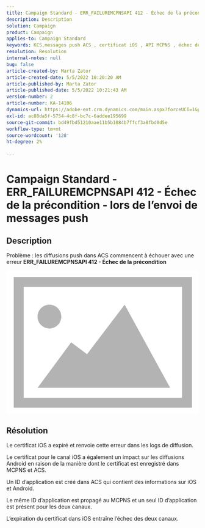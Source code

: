 ```yaml
---
title: Campaign Standard - ERR_FAILUREMCPNSAPI 412 - Échec de la précondition - lors de l’envoi de messages push
description: Description
solution: Campaign
product: Campaign
applies-to: Campaign Standard
keywords: KCS,messages push ACS , certificat iOS , API MCPNS , échec de la précondition
resolution: Resolution
internal-notes: null
bug: false
article-created-by: Marta Zator
article-created-date: 5/5/2022 10:20:20 AM
article-published-by: Marta Zator
article-published-date: 5/5/2022 10:21:43 AM
version-number: 2
article-number: KA-14106
dynamics-url: https://adobe-ent.crm.dynamics.com/main.aspx?forceUCI=1&pagetype=entityrecord&etn=knowledgearticle&id=1f2a0af4-5ccc-ec11-a7b5-6045bd00dbbc
exl-id: ac88da5f-5754-4c8f-bc7c-6addee195699
source-git-commit: bd49fbd51210aae11b5b1084b7ffcf3a8fbd0d5e
workflow-type: tm+mt
source-wordcount: '128'
ht-degree: 2%

---
```


# Campaign Standard - ERR_FAILUREMCPNSAPI 412 - Échec de la précondition - lors de l’envoi de messages push

## Description


Problème : les diffusions push dans ACS commencent à échouer avec une erreur <b>ERR_FAILUREMCPNSAPI 412 - Échec de la précondition </b>

![](assets/___2d51c51d-5dcc-ec11-a7b5-6045bd00dbbc___.png)




## Résolution


Le certificat iOS a expiré et renvoie cette erreur dans les logs de diffusion.

Le certificat pour le canal iOS a également un impact sur les diffusions Android en raison de la manière dont le certificat est enregistré dans MCPNS et ACS.

Un ID d’application est créé dans ACS qui contient des informations sur iOS et Android.

Le même ID d’application est propagé au MCPNS et un seul ID d’application est présent pour les deux canaux.

L’expiration du certificat dans iOS entraîne l’échec des deux canaux.
